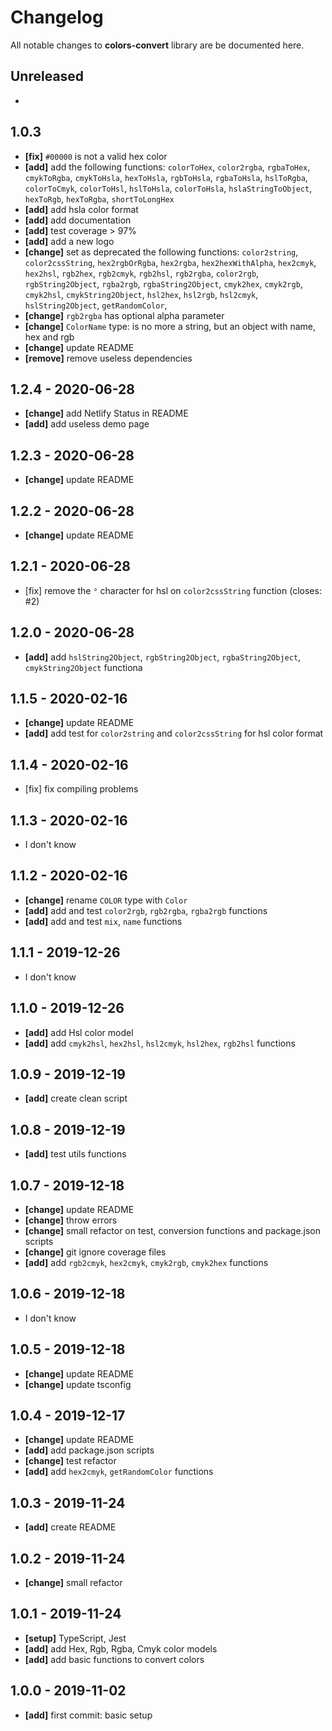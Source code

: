 # Changelog

All notable changes to **colors-convert** library are be documented here.

## Unreleased

- 
## 1.0.3

- **[fix]** `#00000` is not a valid hex color
- **[add]** add the following functions: `colorToHex`, `color2rgba`, `rgbaToHex`, `cmykToRgba`, `cmykToHsla`, `hexToHsla`, `rgbToHsla`, `rgbaToHsla`, `hslToRgba`, `colorToCmyk`, `colorToHsl`, `hslToHsla`, `colorToHsla`, `hslaStringToObject`, `hexToRgb`, `hexToRgba`, `shortToLongHex`
- **[add]** add hsla color format
- **[add]** add documentation
- **[add]** test coverage > 97%
- **[add]** add a new logo
- **[change]** set as deprecated the following functions: `color2string`, `color2cssString`, `hex2rgbOrRgba`, `hex2rgba`, `hex2hexWithAlpha`, `hex2cmyk`, `hex2hsl`, `rgb2hex`, `rgb2cmyk`, `rgb2hsl`, `rgb2rgba`, `color2rgb`, `rgbString2Object`, `rgba2rgb`, `rgbaString2Object`, `cmyk2hex`, `cmyk2rgb`, `cmyk2hsl`, `cmykString2Object`, `hsl2hex`, `hsl2rgb`, `hsl2cmyk`, `hslString2Object`, `getRandomColor`,
- **[change]** `rgb2rgba` has optional alpha parameter
- **[change]** `ColorName` type: is no more a string, but an object with name, hex and rgb
- **[change]** update README
- **[remove]** remove useless dependencies

## 1.2.4 - 2020-06-28

- **[change]** add Netlify Status in README
- **[add]** add useless demo page

## 1.2.3 - 2020-06-28

- **[change]** update README

## 1.2.2 - 2020-06-28

- **[change]** update README

## 1.2.1 - 2020-06-28

- [fix] remove the `°` character for hsl on `color2cssString` function (closes: #2)

## 1.2.0 - 2020-06-28

- **[add]** add `hslString2Object`, `rgbString2Object`, `rgbaString2Object`, `cmykString2Object` functiona

## 1.1.5 - 2020-02-16

- **[change]** update README
- **[add]** add test for `color2string` and `color2cssString` for hsl color format

## 1.1.4 - 2020-02-16

- [fix] fix compiling problems

## 1.1.3 - 2020-02-16

- I don't know

## 1.1.2 - 2020-02-16

- **[change]** rename `COLOR` type with `Color`
- **[add]** add and test `color2rgb`, `rgb2rgba`, `rgba2rgb` functions
- **[add]** add and test `mix`, `name` functions

## 1.1.1 - 2019-12-26

- I don't know

## 1.1.0 - 2019-12-26

- **[add]** add Hsl color model
- **[add]** add `cmyk2hsl`, `hex2hsl`, `hsl2cmyk`, `hsl2hex`, `rgb2hsl` functions

## 1.0.9 - 2019-12-19

- **[add]** create clean script

## 1.0.8 - 2019-12-19

- **[add]** test utils functions

## 1.0.7 - 2019-12-18

- **[change]** update README
- **[change]** throw errors
- **[change]** small refactor on test, conversion functions and package.json scripts
- **[change]** git ignore coverage files
- **[add]** add `rgb2cmyk`, `hex2cmyk`, `cmyk2rgb`, `cmyk2hex` functions

## 1.0.6 - 2019-12-18

- I don't know

## 1.0.5 - 2019-12-18

- **[change]** update README
- **[change]** update tsconfig

## 1.0.4 - 2019-12-17

- **[change]** update README
- **[add]** add package.json scripts
- **[change]** test refactor
- **[add]** add `hex2cmyk`, `getRandomColor` functions

## 1.0.3 - 2019-11-24

- **[add]** create README

## 1.0.2 - 2019-11-24

- **[change]** small refactor

## 1.0.1 - 2019-11-24

- **[setup]** TypeScript, Jest
- **[add]** add Hex, Rgb, Rgba, Cmyk color models
- **[add]** add basic functions to convert colors

## 1.0.0 - 2019-11-02

- **[add]** first commit: basic setup
